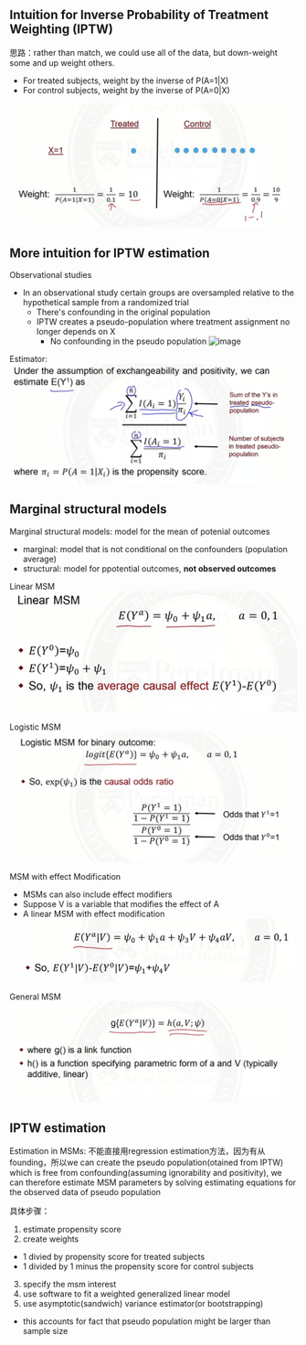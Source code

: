 ## Intuition for Inverse Probability of Treatment Weighting (IPTW)
思路：rather than match, we could use all of the data, but down-weight some and up weight others.
- For treated subjects, weight by the inverse of P(A=1|X)
- For control subjects, weight by the inverse of P(A=0|X)

![image](/pictures/weights.png)
## More intuition for IPTW estimation
Observational studies
- In an observational study certain groups are oversampled relative to the hypothetical sample from a randomized trial
  - There's confounding in the original population
  - IPTW creates a pseudo-population where treatment assignment no longer depends on X
    - No confounding in the pseudo population
![image](/pictures/pseudo-population.png)

Estimator: 
![image](/pictures/estimator.png)

## Marginal structural models
Marginal structural models: model for the mean of potenial outcomes
- marginal: model that is not conditional on the confounders (population average)
- structural: model for ppotential outcomes, **not observed outcomes**

Linear MSM
![image](/pictures/linear_msm.png)

Logistic MSM
![image](/pictures/logistic_msm.png)

MSM with effect Modification
- MSMs can also include effect modifiers
- Suppose V is a variable that modifies the effect of A
- A linear MSM with effect modification
![image](/pictures/msm_effect_modification.png)

General MSM
![image](/pictures/general_msm.png)

## IPTW estimation
Estimation in MSMs: 不能直接用regression estimation方法，因为有从founding，所以we can create the pseudo population(otained from IPTW) which is free from confounding(assuming ignorability and positivity), we can therefore estimate MSM parameters by solving estimating equations for the observed data of pseudo population

具体步骤：
1. estimate propensity score
2. create weights
  - 1 divied by propensity score for treated subjects
  - 1 divided by 1 minus the propensity score for control subjects
3. specify the msm interest
4. use software to fit a weighted generalized linear model
5. use asymptotic(sandwich) variance estimator(or bootstrapping)
  - this accounts for fact that pseudo population might be larger than sample size
